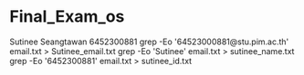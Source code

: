 # Final_Exam_os
Sutinee Seangtawan 6452300881
grep -Eo '64523000881@stu\.pim\.ac\.th' email.txt > Sutinee_email.txt
grep -Eo 'Sutinee' email.txt > sutinee_name.txt
grep -Eo '6452300881' email.txt > sutinee_id.txt

